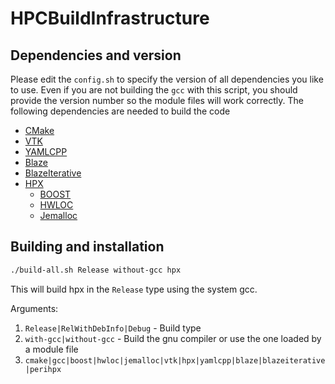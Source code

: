 # HPCBuildInfrastructure



## Dependencies and version

Please edit the `config.sh` to specify the version of all dependencies you like 
to use. Even if you are not building the `gcc` with this script, you should 
provide the version number so the module files will work correctly. The following
dependencies are needed to build the code

* [CMake](https://cmake.org/)
* [VTK](https://vtk.org/)
* [YAMLCPP](https://github.com/jbeder/yaml-cpp)
* [Blaze](https://bitbucket.org/blaze-lib/blaze/src/master/)
* [BlazeIterative](https://github.com/STEllAR-GROUP/BlazeIterative)
* [HPX](https://github.com/STEllAR-GROUP/hpx)
  * [BOOST](https://www.boost.org/)
  * [HWLOC](https://www.open-mpi.org/projects/hwloc/)
  * [Jemalloc](https://github.com/jemalloc/jemalloc) 

## Building and installation
```bash
./build-all.sh Release without-gcc hpx
```
This will build hpx in the `Release` type using the system gcc.

Arguments:

1. `Release|RelWithDebInfo|Debug` - Build type 
2. `with-gcc|without-gcc` - Build the gnu compiler or use the one loaded by a module file
3. `cmake|gcc|boost|hwloc|jemalloc|vtk|hpx|yamlcpp|blaze|blazeiterative|perihpx`
